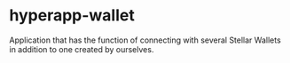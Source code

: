 # hyperapp-wallet
Application that has the function of connecting with several Stellar Wallets in addition to one created by ourselves. 
